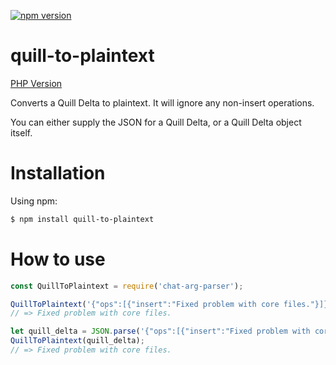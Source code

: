 [![npm version](https://badge.fury.io/js/quill-to-plaintext.svg)](https://badge.fury.io/js/quill-to-plaintext)

# quill-to-plaintext

[PHP Version](https://github.com/WilliamVenner/quill-to-plaintext-php)

Converts a Quill Delta to plaintext. It will ignore any non-insert operations.

You can either supply the JSON for a Quill Delta, or a Quill Delta object itself.

# Installation

Using npm:

```bash
$ npm install quill-to-plaintext
```

# How to use

```javascript
const QuillToPlaintext = require('chat-arg-parser');

QuillToPlaintext('{"ops":[{"insert":"Fixed problem with core files."}]}');
// => Fixed problem with core files.

let quill_delta = JSON.parse('{"ops":[{"insert":"Fixed problem with core files."}]}'); // this is emulating creating an actual Quill Delta object
QuillToPlaintext(quill_delta);
// => Fixed problem with core files.
```

